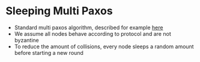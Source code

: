 # Sleeping Multi Paxos

* Standard multi paxos algorithm, described for example [here](https://www.youtube.com/watch?v=JEpsBg0AO6o)
* We assume all nodes behave according to protocol and are not byzantine
* To reduce the amount of collisions, every node sleeps a random amount before starting a new round
